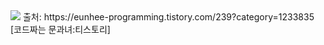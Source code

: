 
<img src="https://img.shields.io/badge/{노력중}-{배경 색깔}?style=flat&logo=appveyor&logo={로고이름}&logoColor={로고 색깔}"/>
출처: https://eunhee-programming.tistory.com/239?category=1233835 [코드짜는 문과녀:티스토리]
